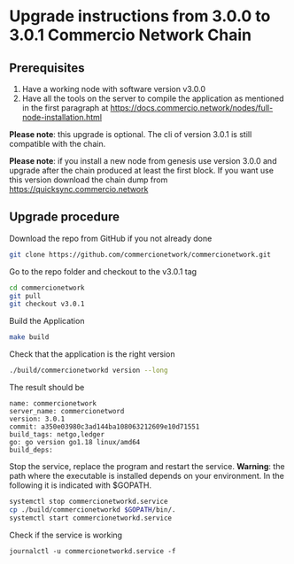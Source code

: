 # Upgrade instructions from 3.0.0 to 3.0.1 Commercio Network Chain 

## Prerequisites

1. Have a working node with software version v3.0.0
2. Have all the tools on the server to compile the application as mentioned in the first paragraph at https://docs.commercio.network/nodes/full-node-installation.html

**Please note**: this upgrade is optional. The cli of version 3.0.1 is still compatible with the chain.

**Please note**: if you install a new node from genesis use version 3.0.0 and upgrade after the chain produced at least the first block. If you want use this version download the chain dump from https://quicksync.commercio.network

## Upgrade procedure

Download the repo from GitHub if you not already done

```bash
git clone https://github.com/commercionetwork/commercionetwork.git
```

Go to the repo folder and checkout to the v3.0.1 tag

```bash
cd commercionetwork
git pull
git checkout v3.0.1
```

Build the Application

```bash
make build
```

Check that the application is the right version

```bash
./build/commercionetworkd version --long
```

The result should be

```
name: commercionetwork
server_name: commercionetword
version: 3.0.1
commit: a350e03980c3ad144ba108063212609e10d71551
build_tags: netgo,ledger
go: go version go1.18 linux/amd64
build_deps:
```

Stop the service, replace the program and restart the service. **Warning**: the path where the executable is installed depends on your environment. In the following it is indicated with $GOPATH.

```bash
systemctl stop commercionetworkd.service
cp ./build/commercionetworkd $GOPATH/bin/.
systemctl start commercionetworkd.service
```

Check if the service is working

```
journalctl -u commercionetworkd.service -f
```


